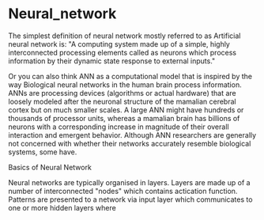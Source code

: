 # Neural_network
The simplest definition of neural network mostly referred to as Artificial neural network is:
        "A computing system made up of a simple, highly interconnected processing elements called as neurons which process information by their dynamic state response to external inputs."

Or you can also think ANN as a computational model that is inspired by the way Biological neural networks in the human brain process information.
ANNs are processing devices (algorithms or actual hardware) that are loosely modeled after the neuronal structure of the mamalian cerebral cortex but on much smaller scales. A large ANN might have hundreds or thousands of processor units, whereas a mamalian brain has billions of neurons with a corresponding increase in magnitude of their overall interaction and emergent behavior. Although ANN researchers are generally not concerned with whether their networks accurately resemble biological systems, some have. 

Basics of Neural Network

Neural networks are typically organised in layers. Layers are made up of a number of interconnected "nodes" which contains actication function. Patterns are presented to a network via input layer which communicates to one or more hidden layers where
